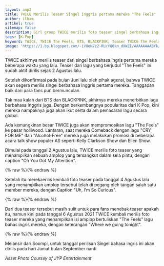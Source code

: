```yaml
---
layout: amp2
title: TWICE Merilis Teaser Singel Inggris pertama mereka "The Feels"
author: ilham
artikel: true
sitemap: false
description: Girl group TWICE merilis foto teaser singel berbahasa ingris pertama mereka beberapa waktu yang lalu.
tags: [K-Pop]
keyword: TWICE, TWICE The Feels, BTS, BLACKPINK, Teaser TWICE The Feels
image: 'https://1.bp.blogspot.com/-iVUeN7z2-RU/YQ0kn_dXWZI/AAAAAAAABYk/ENm1lcsWMvkyBm0zVfALb_8yrZLbM7_CQCLcBGAsYHQ/s0/IMG_20210806_190024.jpg'
---
```

TWICE akhirnya merilis teaser dari singel berbahasa ingris pertama mereka beberapa waktu yang lalu. Teaser dari lagu yang berjudul "The Feels" ini sudah aktif dirilis sejak 2 Agustus lalu.

Setelah dikonfirmasi pada bulan Juni lalu oleh pihak agensi, bahwa TWICE akan segera merilis singel berbahasa Inggris pertama mereka. Tanggapan baik dari para fans pun bermunculan.

Tak mau kalah dari BTS dan BLACKPINK, akhirnya mereka menerbitkan lagu berbahasa Inggris juga. Dengan berkembangnya popularitas dari K-Pop, kini mereka nampaknya juga akan ikut serta dalam pemasaran lagu secara global.

Ada kemungkinan besar TWICE juga akan mempromosikan lagu "The Feels" ke pasar holliwood. Lantaran, saat mereka Comeback dengan lagu "CRY FOR ME" dan "Alcohol-Free" mereka juga melakukan promosi di beberapa acara talk show populer AS seperti Kelly Clarkson Show dan Ellen Show.

Dimulai pada tanggal 2 Agustus lalu, TWICE merilis foto teaser yang menampilkan sebuah amplop yang tersangkut dalam sela pintu, dengan caption "Oh You Got My Attention".

{% raw %}<amp-img width="800" height="450" alt="{{ page.title }}" src="https://0.soompi.io/wp-content/uploads/2021/08/05210551/twice-2-800x450.jpeg" layout="responsive"></amp-img>{% endraw %}

Setelah itu merekaerilis kembali foto teaser pada tanggal 4 Agustus lalu yang menampilkan amplop tersebut telah di pegang oleh tangan salah satu member mereka, dengan Caption "Uh, I'm So Curious".

{% raw %}<amp-img width="800" height="450" alt="{{ page.title }}" src="https://0.soompi.io/wp-content/uploads/2021/08/05210617/twice-1-800x450.jpeg" layout="responsive"></amp-img>{% endraw %}

Dari dua teaser tersebut masih sulit untuk para fans menebak teaser apakah itu, namun kini pada tanggal 6 Agustus 2021 TWICE kembali merilis foto teaser mereka yang menampilkan isi amplop bertuliskan "The Feels" lagu bahas ingris mereka, dengan keterangan "Where we going tonight".

{% raw %}<amp-img width="800" height="450" alt="{{ page.title }}" src="https://1.bp.blogspot.com/-f1iNIhkshKQ/YQ0smQgFhxI/AAAAAAAABYs/UW7-C5RAYmsrs6IODYku9OlqQ_hz_KX8wCLcBGAsYHQ/s0/twice-800x450.jpeg" layout="responsive"></amp-img>{% endraw %}

Melansir dari Soompi, untuk tanggal perilisan Singel bahasa ingris ini akan dirilis pada hari Jumat bulan September nanti.

<i>Asset Photo Coursey of JYP Entertainment</i>
